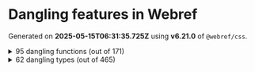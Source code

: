 # Dangling features in Webref

Generated on **2025-05-15T06:31:35.725Z** using **v6.21.0** of `@webref/css`.


<details>
<summary>95 dangling functions (out of 171)</summary>

- [`-webkit-image-set()`](https://drafts.csswg.org/css-images-4/#funcdef--webkit-image-set)
- [`abs()`](https://drafts.csswg.org/css-values-4/#funcdef-abs)
- [`acos()`](https://drafts.csswg.org/css-values-4/#funcdef-acos)
- [`asin()`](https://drafts.csswg.org/css-values-4/#funcdef-asin)
- [`atan()`](https://drafts.csswg.org/css-values-4/#funcdef-atan)
- [`atan2()`](https://drafts.csswg.org/css-values-4/#funcdef-atan2)
- [`calc-mix()`](https://drafts.csswg.org/css-values-5/#funcdef-calc-mix)
- [`calc()`](https://drafts.csswg.org/css-values-4/#funcdef-calc)
- [`circle()`](https://drafts.csswg.org/css-shapes-1/#funcdef-basic-shape-circle) for `<basic-shape>`
- [`clamp()`](https://drafts.csswg.org/css-values-4/#funcdef-clamp)
- [`color-layers()`](https://drafts.csswg.org/css-color-6/#funcdef-color-layers)
- [`container-progress()`](https://drafts.csswg.org/css-values-5/#funcdef-container-progress)
- [`control-value()`](https://drafts.csswg.org/css-forms-1/#funcdef-control-value)
- [`cos()`](https://drafts.csswg.org/css-values-4/#funcdef-cos)
- [`crossorigin()`](https://drafts.csswg.org/css-values-5/#funcdef-request-url-modifier-crossorigin) for `<request-url-modifier>`
- [`ellipse()`](https://drafts.csswg.org/css-shapes-1/#funcdef-basic-shape-ellipse) for `<basic-shape>`
- [`env()`](https://drafts.csswg.org/css-env-1/#funcdef-env)
- [`exp()`](https://drafts.csswg.org/css-values-4/#funcdef-exp)
- [`filter()`](https://drafts.fxtf.org/filter-effects-1/#funcdef-filter)
- [`first-valid()`](https://drafts.csswg.org/css-values-5/#funcdef-first-valid)
- [`fit-content()`](https://drafts.csswg.org/css-grid-2/#funcdef-grid-template-columns-fit-content) for `grid-template-columns`
- [`fit-content()`](https://drafts.csswg.org/css-grid-2/#funcdef-grid-template-columns-fit-content) for `grid-template-rows`
- [`fit-content()`](https://drafts.csswg.org/css-sizing-3/#funcdef-width-fit-content) for `width`
- [`fit-content()`](https://drafts.csswg.org/css-sizing-3/#funcdef-width-fit-content) for `height`
- [`fit-content()`](https://drafts.csswg.org/css-sizing-3/#funcdef-width-fit-content) for `min-width`
- [`fit-content()`](https://drafts.csswg.org/css-sizing-3/#funcdef-width-fit-content) for `min-height`
- [`fit-content()`](https://drafts.csswg.org/css-sizing-3/#funcdef-width-fit-content) for `max-width`
- [`fit-content()`](https://drafts.csswg.org/css-sizing-3/#funcdef-width-fit-content) for `max-height`
- [`hdr-color()`](https://drafts.csswg.org/css-color-hdr-1/#funcdef-hdr-color)
- [`hypot()`](https://drafts.csswg.org/css-values-4/#funcdef-hypot)
- [`ident()`](https://drafts.csswg.org/css-values-5/#funcdef-ident)
- [`if()`](https://drafts.csswg.org/css-values-5/#funcdef-if)
- [`inherit()`](https://drafts.csswg.org/css-values-5/#funcdef-inherit)
- [`integrity()`](https://drafts.csswg.org/css-values-5/#funcdef-request-url-modifier-integrity) for `<request-url-modifier>`
- [`log()`](https://drafts.csswg.org/css-values-4/#funcdef-log)
- [`matrix()`](https://drafts.csswg.org/css-transforms-1/#funcdef-transform-matrix) for `transform`
- [`matrix3d()`](https://drafts.csswg.org/css-transforms-2/#funcdef-matrix3d)
- [`max()`](https://drafts.csswg.org/css-values-4/#funcdef-max)
- [`media-progress()`](https://drafts.csswg.org/css-values-5/#funcdef-media-progress)
- [`media()`](https://drafts.csswg.org/css-conditional-5/#funcdef-media)
- [`min()`](https://drafts.csswg.org/css-values-4/#funcdef-min)
- [`minmax()`](https://drafts.csswg.org/css-grid-2/#funcdef-grid-template-columns-minmax) for `grid-template-columns`
- [`minmax()`](https://drafts.csswg.org/css-grid-2/#funcdef-grid-template-columns-minmax) for `grid-template-rows`
- [`mod()`](https://drafts.csswg.org/css-values-4/#funcdef-mod)
- [`paint()`](https://drafts.css-houdini.org/css-paint-api-1/#funcdef-paint)
- [`path()`](https://drafts.csswg.org/css-shapes-1/#funcdef-basic-shape-path) for `<basic-shape>`
- [`perspective()`](https://drafts.csswg.org/css-transforms-2/#funcdef-perspective)
- [`polygon()`](https://drafts.csswg.org/css-shapes-1/#funcdef-basic-shape-polygon) for `<basic-shape>`
- [`pow()`](https://drafts.csswg.org/css-values-4/#funcdef-pow)
- [`progress()`](https://drafts.csswg.org/css-values-5/#funcdef-progress)
- [`random-item()`](https://drafts.csswg.org/css-values-5/#funcdef-random-item)
- [`random()`](https://drafts.csswg.org/css-values-5/#funcdef-random)
- [`referrerpolicy()`](https://drafts.csswg.org/css-values-5/#funcdef-request-url-modifier-referrerpolicy) for `<request-url-modifier>`
- [`rem()`](https://drafts.csswg.org/css-values-4/#funcdef-rem)
- [`repeat()`](https://drafts.csswg.org/css-gaps-1/#funcdef-repeat-line-color-repeat) for `<repeat-line-color>`
- [`repeat()`](https://drafts.csswg.org/css-gaps-1/#funcdef-repeat-line-color-repeat) for `<auto-repeat-line-color>`
- [`repeat()`](https://drafts.csswg.org/css-gaps-1/#funcdef-repeat-line-color-repeat) for `<repeat-line-style>`
- [`repeat()`](https://drafts.csswg.org/css-gaps-1/#funcdef-repeat-line-color-repeat) for `<auto-repeat-line-style>`
- [`repeat()`](https://drafts.csswg.org/css-gaps-1/#funcdef-repeat-line-color-repeat) for `<repeat-line-width>`
- [`repeat()`](https://drafts.csswg.org/css-gaps-1/#funcdef-repeat-line-color-repeat) for `<auto-repeat-line-width>`
- [`repeat()`](https://drafts.csswg.org/css-grid-2/#funcdef-track-repeat-repeat) for `<track-repeat>`
- [`repeat()`](https://drafts.csswg.org/css-grid-2/#funcdef-track-repeat-repeat) for `<auto-repeat>`
- [`repeat()`](https://drafts.csswg.org/css-grid-2/#funcdef-track-repeat-repeat) for `<fixed-repeat>`
- [`rotate3d()`](https://drafts.csswg.org/css-transforms-2/#funcdef-rotate3d)
- [`rotateX()`](https://drafts.csswg.org/css-transforms-2/#funcdef-rotatex)
- [`rotateY()`](https://drafts.csswg.org/css-transforms-2/#funcdef-rotatey)
- [`rotateZ()`](https://drafts.csswg.org/css-transforms-2/#funcdef-rotatez)
- [`round()`](https://drafts.csswg.org/css-values-4/#funcdef-round)
- [`scale3d()`](https://drafts.csswg.org/css-transforms-2/#funcdef-scale3d)
- [`scaleX()`](https://drafts.csswg.org/css-transforms-2/#funcdef-scalex)
- [`scaleX()`](https://drafts.csswg.org/css-transforms-1/#funcdef-transform-scalex) for `transform`
- [`scaleY()`](https://drafts.csswg.org/css-transforms-2/#funcdef-scaley)
- [`scaleY()`](https://drafts.csswg.org/css-transforms-1/#funcdef-transform-scaley) for `transform`
- [`scaleZ()`](https://drafts.csswg.org/css-transforms-2/#funcdef-scalez)
- [`shape()`](https://drafts.csswg.org/css-shapes-2/#funcdef-shape)
- [`sibling-count()`](https://drafts.csswg.org/css-values-5/#funcdef-sibling-count)
- [`sibling-index()`](https://drafts.csswg.org/css-values-5/#funcdef-sibling-index)
- [`sign()`](https://drafts.csswg.org/css-values-4/#funcdef-sign)
- [`sin()`](https://drafts.csswg.org/css-values-4/#funcdef-sin)
- [`skew()`](https://drafts.csswg.org/css-transforms-1/#funcdef-transform-skew) for `transform`
- [`skewX()`](https://drafts.csswg.org/css-transforms-1/#funcdef-transform-skewx) for `transform`
- [`skewY()`](https://drafts.csswg.org/css-transforms-1/#funcdef-transform-skewy) for `transform`
- [`sqrt()`](https://drafts.csswg.org/css-values-4/#funcdef-sqrt)
- [`superellipse()`](https://drafts.csswg.org/css-borders-4/#funcdef-superellipse)
- [`supports()`](https://drafts.csswg.org/css-conditional-5/#funcdef-supports)
- [`tan()`](https://drafts.csswg.org/css-values-4/#funcdef-tan)
- [`toggle()`](https://drafts.csswg.org/css-values-5/#funcdef-toggle)
- [`transform-mix()`](https://drafts.csswg.org/css-values-5/#funcdef-transform-mix)
- [`translate()`](https://drafts.csswg.org/css-transforms-1/#funcdef-transform-translate) for `transform`
- [`translate3d()`](https://drafts.csswg.org/css-transforms-2/#funcdef-translate3d)
- [`translateX()`](https://drafts.csswg.org/css-transforms-1/#funcdef-transform-translatex) for `transform`
- [`translateY()`](https://drafts.csswg.org/css-transforms-1/#funcdef-transform-translatey) for `transform`
- [`translateZ()`](https://drafts.csswg.org/css-transforms-2/#funcdef-translatez)
- [`var()`](https://drafts.csswg.org/css-variables-2/#funcdef-var)
- [`wcag2()`](https://drafts.csswg.org/css-color-6/#funcdef-contrast-color-wcag2) for `contrast-color()`
</details>


<details>
<summary>62 dangling types (out of 465)</summary>

- [`<(-token>`](https://drafts.csswg.org/css-syntax-3/#tokendef-open-paren)
- [`<)-token>`](https://drafts.csswg.org/css-syntax-3/#tokendef-close-paren)
- [`<[-token>`](https://drafts.csswg.org/css-syntax-3/#tokendef-open-square)
- [`<]-token>`](https://drafts.csswg.org/css-syntax-3/#tokendef-close-square)
- [`<{-token>`](https://drafts.csswg.org/css-syntax-3/#tokendef-open-curly)
- [`<}-token>`](https://drafts.csswg.org/css-syntax-3/#tokendef-close-curly)
- [`<an+b>`](https://drafts.csswg.org/css-syntax-3/#anb-production)
- [`<at-keyword-token>`](https://drafts.csswg.org/css-syntax-3/#typedef-at-keyword-token)
- [`<at-rule-list>`](https://drafts.csswg.org/css-syntax-3/#typedef-at-rule-list)
- [`<attr-args>`](https://drafts.csswg.org/css-values-5/#typedef-attr-args)
- [`<bad-string-token>`](https://drafts.csswg.org/css-syntax-3/#typedef-bad-string-token)
- [`<bad-url-token>`](https://drafts.csswg.org/css-syntax-3/#typedef-bad-url-token)
- [`<boolean-expr>`](https://drafts.csswg.org/css-values-5/#typedef-boolean-expr)
- [`<border-style>`](https://drafts.csswg.org/css2/#value-def-border-style)
- [`<border-width>`](https://drafts.csswg.org/css2/#value-def-border-width)
- [`<box>`](https://drafts.csswg.org/css-box-4/#typedef-box)
- [`<CDC-token>`](https://drafts.csswg.org/css-syntax-3/#typedef-cdc-token)
- [`<CDO-token>`](https://drafts.csswg.org/css-syntax-3/#typedef-cdo-token)
- [`<colon-token>`](https://drafts.csswg.org/css-syntax-3/#typedef-colon-token)
- [`<color-space>`](https://drafts.csswg.org/css-color-5/#typedef-color-space)
- [`<color-stop>`](https://drafts.csswg.org/css-images-4/#typedef-color-stop)
- [`<comma-token>`](https://drafts.csswg.org/css-syntax-3/#typedef-comma-token)
- [`<complex-real-selector-list>`](https://drafts.csswg.org/selectors-4/#typedef-complex-real-selector-list)
- [`<composite-mode>`](https://drafts.fxtf.org/compositing-2/#compositemode)
- [`<compound-selector-list>`](https://drafts.csswg.org/selectors-4/#typedef-compound-selector-list)
- [`<dasharray>`](https://svgwg.org/svg2-draft/painting.html#DataTypeDasharray)
- [`<dashed-function>`](https://drafts.csswg.org/css-mixins-1/#typedef-dashed-function)
- [`<declaration-rule-list>`](https://drafts.csswg.org/css-syntax-3/#typedef-declaration-rule-list)
- [`<delim-token>`](https://drafts.csswg.org/css-syntax-3/#typedef-delim-token)
- [`<deprecated-color>`](https://drafts.csswg.org/css-color-4/#typedef-deprecated-color)
- [`<dimension-token>`](https://drafts.csswg.org/css-syntax-3/#typedef-dimension-token)
- [`<eof-token>`](https://drafts.csswg.org/css-syntax-3/#typedef-eof-token)
- [`<font-src>`](https://drafts.csswg.org/css-fonts-4/#typedef-font-src)
- [`<forgiving-selector-list>`](https://drafts.csswg.org/selectors-4/#typedef-forgiving-selector-list)
- [`<frequency-percentage>`](https://drafts.csswg.org/css-values-4/#typedef-frequency-percentage)
- [`<identifier>`](https://drafts.csswg.org/css2/#value-def-identifier)
- [`<if-args>`](https://drafts.csswg.org/css-values-5/#typedef-if-args)
- [`<inherit-args>`](https://drafts.csswg.org/css-values-5/#typedef-inherit-args)
- [`<keyframe-block>`](https://drafts.csswg.org/css-animations-1/#typedef-keyframe-block)
- [`<layout-box>`](https://drafts.csswg.org/css-box-4/#typedef-layout-box)
- [`<margin-width>`](https://drafts.csswg.org/css2/#value-def-margin-width)
- [`<media-query>`](https://drafts.csswg.org/mediaqueries-5/#typedef-media-query)
- [`<mq-boolean>`](https://drafts.csswg.org/mediaqueries-4/#typedef-mq-boolean)
- [`<number-optional-number>`](https://drafts.fxtf.org/filter-effects-1/#typedef-number-optional-number)
- [`<number-token>`](https://drafts.csswg.org/css-syntax-3/#typedef-number-token)
- [`<padding-width>`](https://drafts.csswg.org/css2/#value-def-padding-width)
- [`<points>`](https://svgwg.org/svg2-draft/shapes.html#DataTypePoints)
- [`<pt-name-and-class-selector>`](https://drafts.csswg.org/css-view-transitions-2/#typedef-pt-name-and-class-selector)
- [`<quirky-color>`](https://drafts.csswg.org/css-color-4/#typedef-quirky-color)
- [`<quirky-length>`](https://drafts.csswg.org/css-values-4/#typedef-quirky-length)
- [`<random-item-args>`](https://drafts.csswg.org/css-values-5/#typedef-random-item-args)
- [`<relative-real-selector-list>`](https://drafts.csswg.org/selectors-4/#typedef-relative-real-selector-list)
- [`<relative-selector-list>`](https://drafts.csswg.org/selectors-4/#typedef-relative-selector-list)
- [`<request-url-modifier>`](https://drafts.csswg.org/css-values-5/#typedef-request-url-modifier)
- [`<semicolon-token>`](https://drafts.csswg.org/css-syntax-3/#typedef-semicolon-token)
- [`<shape>`](https://drafts.csswg.org/css2/#value-def-shape)
- [`<simple-selector-list>`](https://drafts.csswg.org/selectors-4/#typedef-simple-selector-list)
- [`<source-size-list>`](https://html.spec.whatwg.org/multipage/images.html#source-size-list)
- [`<time-percentage>`](https://drafts.csswg.org/css-values-4/#typedef-time-percentage)
- [`<var-args>`](https://drafts.csswg.org/css-variables-2/#typedef-var-args)
- [`<whitespace-token>`](https://drafts.csswg.org/css-syntax-3/#typedef-whitespace-token)
- [`<xyz-space>`](https://drafts.csswg.org/css-color-4/#typedef-xyz-space)
</details>
